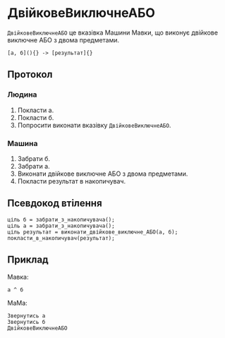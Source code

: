 # ДвійковеВиключнеАБО

`ДвійковеВиключнеАБО` <keyword>це</keyword> вказівка <subject>Машини Мавки</subject>, що виконує двійкове виключне АБО з двома предметами.

```
[а, б](){} -> [результат]{}
```

## Протокол

### Людина

1. Покласти а.
2. Покласти б.
3. Попросити виконати вказівку `ДвійковеВиключнеАБО`.

### Машина

1. Забрати б.
2. Забрати а.
3. Виконати двійкове виключне АБО з двома предметами.
4. Покласти результат в накопичувач.

## Псевдокод втілення

```ціль
ціль б = забрати_з_накопичувача();
ціль а = забрати_з_накопичувача();
ціль результат = виконати_двійкове_виключне_АБО(а, б);
покласти_в_накопичувач(результат);
```

## Приклад

<subject>Мавка</subject>:

```мавка
а ^ б
```

<subject>МаМа</subject>:

```мама
Звернутись а
Звернутись б
ДвійковеВиключнеАБО
```